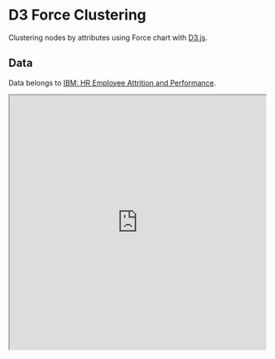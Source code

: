 # D3 Force Clustering
Clustering nodes by attributes using Force chart with [D3.js](http://www.d3js.org).

## Data
Data belongs to [IBM: HR Employee Attrition and Performance](https://www.ibm.com/communities/analytics/watson-analytics-blog/hr-employee-attrition/).

<iframe src='https://cdn.rawgit.com/lonedune/d3-force-clustering/master/example.html' width='100%' height='500px'></iframe>
